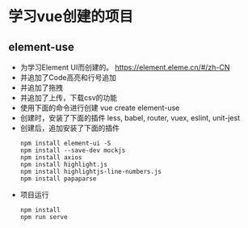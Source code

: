 # 学习vue创建的项目
## element-use
* 为学习Element UI而创建的。
    https://element.eleme.cn/#/zh-CN
* 并追加了Code高亮和行号追加
* 并追加了拖拽
* 并追加了上传，下载csv的功能
* 使用下面的命令进行创建
    vue create element-use
* 创建时，安装了下面的插件
    less, babel, router, vuex, eslint, unit-jest
* 创建后，追加安装了下面的插件
    ```
    npm install element-ui -S
    npm install --save-dev mockjs
    npm install axios
    npm install highlight.js
    npm install highlightjs-line-numbers.js
    npm install papaparse
    ```
* 项目运行
    ```
    npm install
    npm run serve
    ```